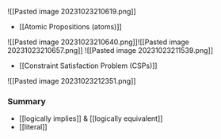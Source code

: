 ![[Pasted image 20231023210619.png]]
- [[Atomic Propositions (atoms)]]

![[Pasted image 20231023210640.png]]![[Pasted image 20231023210657.png]]
![[Pasted image 20231023211539.png]]
- [[Constraint Satisfaction Problem (CSPs)]]

![[Pasted image 20231023212351.png]]

### Summary
- [[logically implies]] & [[logically equivalent]]
- [[literal]]